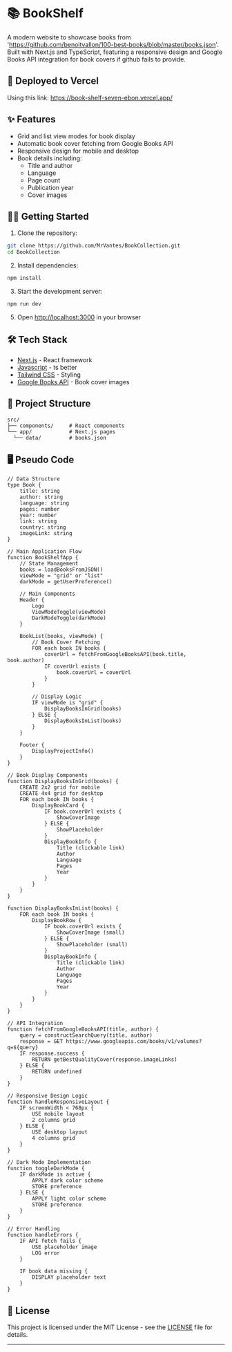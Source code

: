 # 📚 BookShelf

A modern website to showcase books from 'https://github.com/benoitvallon/100-best-books/blob/master/books.json'. Built with Next.js and TypeScript, featuring a responsive design and Google Books API integration for book covers if github fails to provide.

## 🚀 Deployed to Vercel

Using this link: https://book-shelf-seven-ebon.vercel.app/

## ✨ Features

- Grid and list view modes for book display
- Automatic book cover fetching from Google Books API
- Responsive design for mobile and desktop
- Book details including:
  - Title and author
  - Language
  - Page count
  - Publication year
  - Cover images

## 🏃🏾 Getting Started

1. Clone the repository:

```bash
git clone https://github.com/MrVantes/BookCollection.git
cd BookCollection
```

2. Install dependencies:

```bash
npm install
```

3. Start the development server:

```bash
npm run dev
```

5. Open [http://localhost:3000](http://localhost:3000) in your browser

## 🛠️ Tech Stack

- [Next.js](https://nextjs.org/) - React framework
- [Javascript](https://www.typescriptlang.org/) - ts better
- [Tailwind CSS](https://tailwindcss.com/) - Styling
- [Google Books API](https://developers.google.com/books) - Book cover images

## 📖 Project Structure

```
src/
├── components/     # React components
└── app/            # Next.js pages
  └── data/         # books.json
```

## 🖥️ Pseudo Code

```
// Data Structure
type Book {
    title: string
    author: string
    language: string
    pages: number
    year: number
    link: string
    country: string
    imageLink: string
}

// Main Application Flow
function BookShelfApp {
    // State Management
    books = loadBooksFromJSON()
    viewMode = "grid" or "list"
    darkMode = getUserPreference()

    // Main Components
    Header {
        Logo
        ViewModeToggle(viewMode)
        DarkModeToggle(darkMode)
    }

    BookList(books, viewMode) {
        // Book Cover Fetching
        FOR each book IN books {
            coverUrl = fetchFromGoogleBooksAPI(book.title, book.author)
            IF coverUrl exists {
                book.coverUrl = coverUrl
            }
        }

        // Display Logic
        IF viewMode is "grid" {
            DisplayBooksInGrid(books)
        } ELSE {
            DisplayBooksInList(books)
        }
    }

    Footer {
        DisplayProjectInfo()
    }
}

// Book Display Components
function DisplayBooksInGrid(books) {
    CREATE 2x2 grid for mobile
    CREATE 4x4 grid for desktop
    FOR each book IN books {
        DisplayBookCard {
            IF book.coverUrl exists {
                ShowCoverImage
            } ELSE {
                ShowPlaceholder
            }
            DisplayBookInfo {
                Title (clickable link)
                Author
                Language
                Pages
                Year
            }
        }
    }
}

function DisplayBooksInList(books) {
    FOR each book IN books {
        DisplayBookRow {
            IF book.coverUrl exists {
                ShowCoverImage (small)
            } ELSE {
                ShowPlaceholder (small)
            }
            DisplayBookInfo {
                Title (clickable link)
                Author
                Language
                Pages
                Year
            }
        }
    }
}

// API Integration
function fetchFromGoogleBooksAPI(title, author) {
    query = constructSearchQuery(title, author)
    response = GET https://www.googleapis.com/books/v1/volumes?q=${query}
    IF response.success {
        RETURN getBestQualityCover(response.imageLinks)
    } ELSE {
        RETURN undefined
    }
}

// Responsive Design Logic
function handleResponsiveLayout {
    IF screenWidth < 768px {
        USE mobile layout
        2 columns grid
    } ELSE {
        USE desktop layout
        4 columns grid
    }
}

// Dark Mode Implementation
function toggleDarkMode {
    IF darkMode is active {
        APPLY dark color scheme
        STORE preference
    } ELSE {
        APPLY light color scheme
        STORE preference
    }
}

// Error Handling
function handleErrors {
    IF API fetch fails {
        USE placeholder image
        LOG error
    }

    IF book data missing {
        DISPLAY placeholder text
    }
}
```

## 📝 License

This project is licensed under the MIT License - see the [LICENSE](LICENSE) file for details.

---

